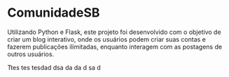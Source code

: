 # ComunidadeSB
Utilizando Python e Flask, este projeto foi desenvolvido com o objetivo de criar um blog interativo, onde os usuários podem criar suas contas e fazerem publicações ilimitadas, enquanto interagem com as postagens de outros usuários. 


Ttes tes tesdad
dsa
da
da
d
sa
d
